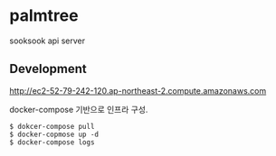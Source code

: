 # palmtree
sooksook api server

## Development
http://ec2-52-79-242-120.ap-northeast-2.compute.amazonaws.com

docker-compose 기반으로 인프라 구성.
```
$ dokcer-compose pull
$ docker-copmose up -d
$ docker-compose logs
```
